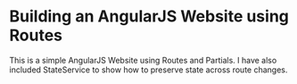 Building an AngularJS Website using Routes
======================

This is a simple AngularJS Website using Routes and Partials. I have also included StateService to show how to preserve state across route changes.

